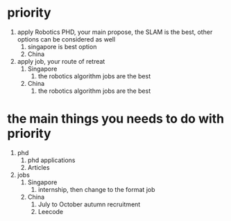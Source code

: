 # priority
1. apply Robotics PHD, your main propose, the SLAM is the best, other options can be considered as well 
	1. singapore is best option
	2. China
2. apply job, your route of retreat
	1. Singapore
		1. the robotics algorithm jobs are the best
	2. China
		1. the robotics algorithm jobs are the best
# the main things you needs to do with priority
1. phd
	1. phd applications
	2. Articles
2. jobs
	1. Singapore
		1. internship, then change to the format job
	2. China
		1. July to October autumn recruitment 
		2. Leecode